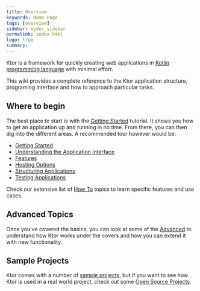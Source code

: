 ```yaml
---
title: Overview
keywords: Home Page
tags: [overview]
sidebar: mydoc_sidebar
permalink: index.html
logo: true
summary: 
---
```


Ktor is a framework for quickly creating web applications in [Kotlin programming language](https://kotlinlang.org/) with minimal effort.

This wiki provides a complete reference to the Ktor application structure, programing interface and 
how to approach particular tasks.

## Where to begin

The best place to start is with the [Getting Started](getting-started) tutorial. It shows you how to get an application up and running in no time. From there, you can then 
dig into the different areas. A recommended tour however would be:

* [Getting Started](getting-started)
* [Understanding the Application interface](application)
* [Features](features)
* [Hosting Options](application/hosting)
* [Structuring Applications](/application/structure)
* [Testing Applications](/application/testing)

Check our extensive list of [How To](howto) topics to learn specific features and use cases.

## Advanced Topics

Once you've covered the basics, you can look at some of the [Advanced](advanced) to understand how Ktor works under the covers and how you can extend it
with new functionality.
 
## Sample Projects

Ktor comes with a number of [sample projects](https://github.com/Kotlin/ktor/tree/master/ktor-samples), but if you 
want to see how Ktor is used in a real world project, check out some [Open Source Projects](open-source-projects).
 



